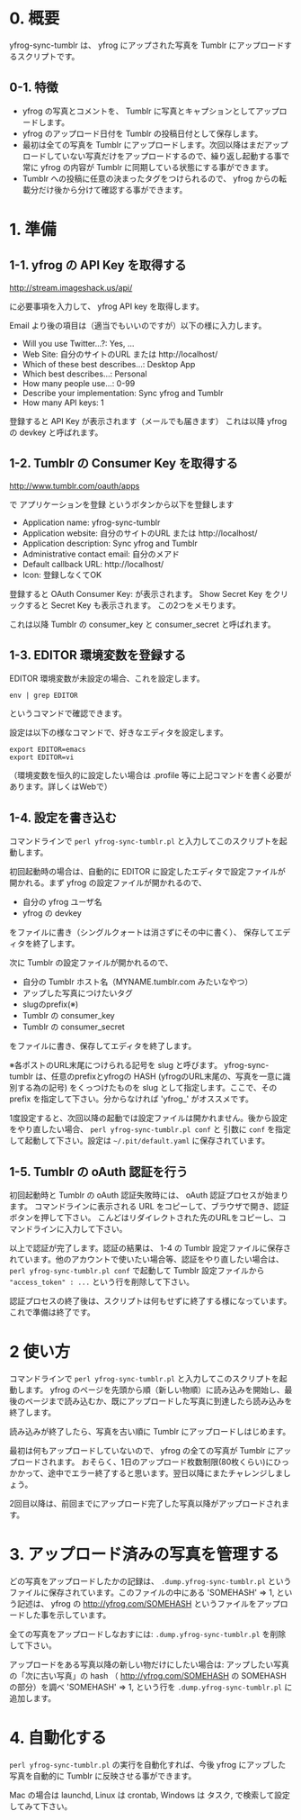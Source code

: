 # 0. 概要

yfrog-sync-tumblr は、 yfrog にアップされた写真を Tumblr にアップロードするスクリプトです。

## 0-1. 特徴

 * yfrog の写真とコメントを、 Tumblr に写真とキャプションとしてアップロードします。
 * yfrog のアップロード日付を Tumblr の投稿日付として保存します。
 * 最初は全ての写真を Tumblr にアップロードします。次回以降はまだアップロードしていない写真だけをアップロードするので、繰り返し起動する事で常に yfrog の内容が Tumblr に同期している状態にする事ができます。
 * Tumblr への投稿に任意の決まったタグをつけられるので、 yfrog からの転載分だけ後から分けて確認する事ができます。


# 1. 準備

## 1-1. yfrog の API Key を取得する

http://stream.imageshack.us/api/

に必要事項を入力して、 yfrog API key を取得します。

Email より後の項目は（適当でもいいのですが）以下の様に入力します。

 * Will you use Twitter...?: Yes, ...
 * Web Site: 自分のサイトのURL または http://localhost/
 * Which of these best describes...: Desktop App
 * Which best describes...: Personal
 * How many people use...: 0-99
 * Describe your implementation: Sync yfrog and Tumblr
 * How many API keys: 1

登録すると API Key が表示されます（メールでも届きます）
これは以降 yfrog の devkey と呼ばれます。


## 1-2. Tumblr の Consumer Key を取得する

http://www.tumblr.com/oauth/apps

で アプリケーションを登録 というボタンから以下を登録します

 * Application name: yfrog-sync-tumblr
 * Application website: 自分のサイトのURL または http://localhost/
 * Application description: Sync yfrog and Tumblr
 * Administrative contact email: 自分のメアド
 * Default callback URL: http://localhost/
 * Icon: 登録しなくてOK

登録すると OAuth Consumer Key: が表示されます。
Show Secret Key をクリックすると Secret Key も表示されます。
この2つをメモります。

これは以降 Tumblr の consumer_key と consumer_secret と呼ばれます。


## 1-3. EDITOR 環境変数を登録する

EDITOR 環境変数が未設定の場合、これを設定します。

    env | grep EDITOR

というコマンドで確認できます。

設定は以下の様なコマンドで、好きなエディタを設定します。

    export EDITOR=emacs
    export EDITOR=vi

（環境変数を恒久的に設定したい場合は .profile 等に上記コマンドを書く必要があります。詳しくはWebで）


## 1-4. 設定を書き込む

コマンドラインで `perl yfrog-sync-tumblr.pl` と入力してこのスクリプトを起動します。

初回起動時の場合は、自動的に EDITOR に設定したエディタで設定ファイルが開かれる。まず yfrog の設定ファイルが開かれるので、

 * 自分の yfrog ユーザ名
 * yfrog の devkey

をファイルに書き（シングルクォートは消さずにその中に書く）、
保存してエディタを終了します。

次に Tumblr の設定ファイルが開かれるので、

 * 自分の Tumblr ホスト名（MYNAME.tumblr.com みたいなやつ）
 * アップした写真につけたいタグ
 * slugのprefix(※)
 * Tumblr の consumer_key
 * Tumblr の consumer_secret

をファイルに書き、保存してエディタを終了します。

※各ポストのURL末尾につけられる記号を slug と呼びます。 yfrog-sync-tumblr は、任意のprefixとyfrogの HASH (yfrogのURL末尾の、写真を一意に識別する為の記号) をくっつけたものを slug として指定します。ここで、その prefix を指定して下さい。分からなければ 'yfrog_' がオススメです。

1度設定すると、次回以降の起動では設定ファイルは開かれません。後から設定をやり直したい場合、 `perl yfrog-sync-tumblr.pl conf` と 引数に `conf` を指定して起動して下さい。設定は `~/.pit/default.yaml` に保存されています。


## 1-5. Tumblr の oAuth 認証を行う

初回起動時と Tumblr の oAuth 認証失敗時には、 oAuth 認証プロセスが始まります。
コマンドラインに表示される URL をコピーして、ブラウザで開き、認証ボタンを押して下さい。
こんどはリダイレクトされた先のURLをコピーし、コマンドラインに入力して下さい。

以上で認証が完了します。認証の結果は、 1-4 の Tumblr 設定ファイルに保存されています。他のアカウントで使いたい場合等、認証をやり直したい場合は、 `perl yfrog-sync-tumblr.pl conf` で起動して Tumblr 設定ファイルから `"access_token" : ...` という行を削除して下さい。

認証プロセスの終了後は、スクリプトは何もせずに終了する様になっています。
これで準備は終了です。


# 2 使い方

コマンドラインで `perl yfrog-sync-tumblr.pl` と入力してこのスクリプトを起動します。
yfrog のページを先頭から順（新しい物順）に読み込みを開始し、最後のページまで読み込むか、既にアップロードした写真に到達したら読み込みを終了します。

読み込みが終了したら、写真を古い順に Tumblr にアップロードしはじめます。

最初は何もアップロードしていないので、 yfrog の全ての写真が Tumblr にアップロードされます。
おそらく、1日のアップロード枚数制限(80枚くらい)にひっかかって、途中でエラー終了すると思います。翌日以降にまたチャレンジしましょう。

2回目以降は、前回までにアップロード完了した写真以降がアップロードされます。


# 3. アップロード済みの写真を管理する

どの写真をアップロードしたかの記録は、 `.dump.yfrog-sync-tumblr.pl` というファイルに保存されています。このファイルの中にある
        'SOMEHASH' => 1,
という記述は、 yfrog の http://yfrog.com/SOMEHASH というファイルをアップロードした事を示しています。

全ての写真をアップロードしなおすには: `.dump.yfrog-sync-tumblr.pl` を削除して下さい。

アップロードをある写真以降の新しい物だけにしたい場合は: アップしたい写真の「次に古い写真」の hash （ http://yfrog.com/SOMEHASH の SOMEHASH の部分）を調べ
        'SOMEHASH' => 1,
という行を `.dump.yfrog-sync-tumblr.pl` に追加します。


# 4. 自動化する

`perl yfrog-sync-tumblr.pl` の実行を自動化すれば、今後 yfrog にアップした写真を自動的に Tumblr に反映させる事ができます。

Mac の場合は launchd, Linux は crontab, Windows は タスク, で検索して設定してみて下さい。
